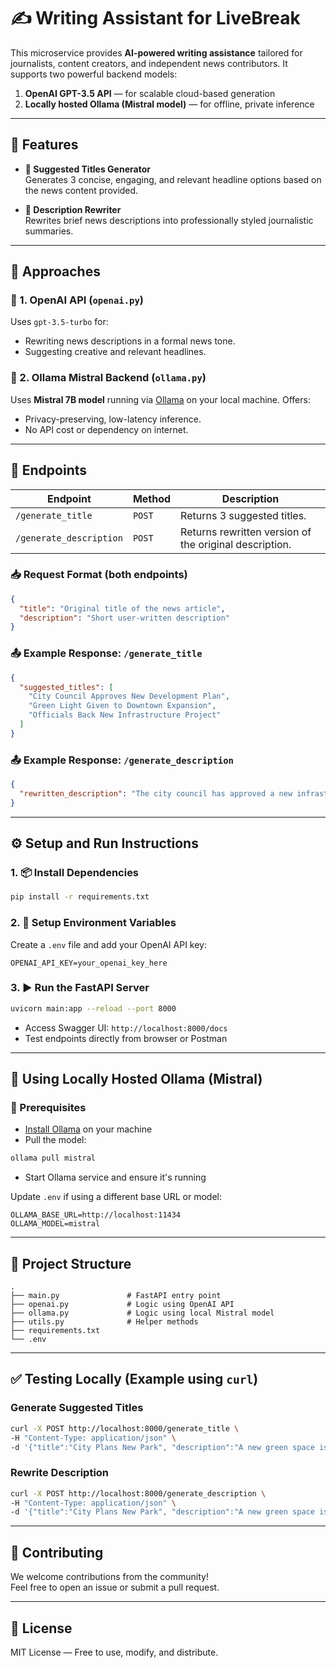 # ✍️ Writing Assistant for LiveBreak

This microservice provides **AI-powered writing assistance** tailored for journalists, content creators, and independent news contributors. It supports two powerful backend models:

1. **OpenAI GPT-3.5 API** — for scalable cloud-based generation  
2. **Locally hosted Ollama (Mistral model)** — for offline, private inference

---

## 🚀 Features

- **🎯 Suggested Titles Generator**  
  Generates 3 concise, engaging, and relevant headline options based on the news content provided.

- **📝 Description Rewriter**  
  Rewrites brief news descriptions into professionally styled journalistic summaries.

---

## 🧠 Approaches

### 🔹 1. OpenAI API (`openai.py`)

Uses `gpt-3.5-turbo` for:
- Rewriting news descriptions in a formal news tone.
- Suggesting creative and relevant headlines.

### 🔹 2. Ollama Mistral Backend (`ollama.py`)

Uses **Mistral 7B model** running via [Ollama](https://ollama.com/) on your local machine. Offers:
- Privacy-preserving, low-latency inference.
- No API cost or dependency on internet.

---

## 🧪 Endpoints

| Endpoint | Method | Description |
|---------|--------|-------------|
| `/generate_title` | `POST` | Returns 3 suggested titles. |
| `/generate_description` | `POST` | Returns rewritten version of the original description. |

### 📥 Request Format (both endpoints)

```json
{
  "title": "Original title of the news article",
  "description": "Short user-written description"
}
```

### 📤 Example Response: `/generate_title`

```json
{
  "suggested_titles": [
    "City Council Approves New Development Plan",
    "Green Light Given to Downtown Expansion",
    "Officials Back New Infrastructure Project"
  ]
}
```

### 📤 Example Response: `/generate_description`

```json
{
  "rewritten_description": "The city council has approved a new infrastructure development plan aimed at modernizing the downtown area. The initiative is expected to boost local business and improve public services."
}
```

---

## ⚙️ Setup and Run Instructions

### 1. 📦 Install Dependencies

```bash
pip install -r requirements.txt
```

### 2. 🔐 Setup Environment Variables

Create a `.env` file and add your OpenAI API key:

```env
OPENAI_API_KEY=your_openai_key_here
```

### 3. ▶️ Run the FastAPI Server

```bash
uvicorn main:app --reload --port 8000
```

- Access Swagger UI: `http://localhost:8000/docs`
- Test endpoints directly from browser or Postman

---

## 🧠 Using Locally Hosted Ollama (Mistral)

### 🔧 Prerequisites

- [Install Ollama](https://ollama.com/download) on your machine
- Pull the model:

```bash
ollama pull mistral
```

- Start Ollama service and ensure it's running

Update `.env` if using a different base URL or model:
```env
OLLAMA_BASE_URL=http://localhost:11434
OLLAMA_MODEL=mistral
```

---

## 📂 Project Structure

```
.
├── main.py               # FastAPI entry point
├── openai.py             # Logic using OpenAI API
├── ollama.py             # Logic using local Mistral model
├── utils.py              # Helper methods
├── requirements.txt
└── .env
```

---

## ✅ Testing Locally (Example using `curl`)

### Generate Suggested Titles

```bash
curl -X POST http://localhost:8000/generate_title \
-H "Content-Type: application/json" \
-d '{"title":"City Plans New Park", "description":"A new green space is planned in the downtown area to serve local communities."}'
```

### Rewrite Description

```bash
curl -X POST http://localhost:8000/generate_description \
-H "Content-Type: application/json" \
-d '{"title":"City Plans New Park", "description":"A new green space is planned in the downtown area to serve local communities."}'
```

---

## 👥 Contributing

We welcome contributions from the community!  
Feel free to open an issue or submit a pull request.

---

## 📄 License

MIT License — Free to use, modify, and distribute.
